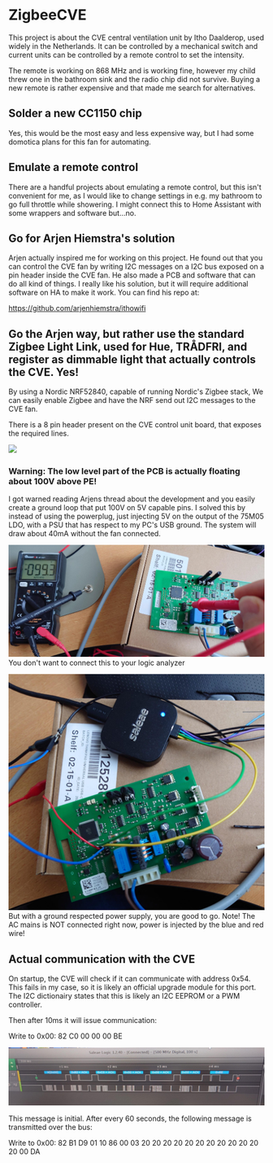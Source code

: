 
# ZigbeeCVE


This project is about the CVE central ventilation unit by Itho Daalderop, used widely in the Netherlands. It can be controlled by a mechanical switch and current units can be controlled by a remote control to set the intensity.

The remote is working on 868 MHz and is working fine, however my child threw one in the bathroom sink and the radio chip did not survive. Buying a new remote is rather expensive and that made me search for alternatives.

## Solder a new CC1150 chip
Yes, this would be the most easy and less expensive way, but I had some domotica plans for this fan for automating.

## Emulate a remote control
There are a handful projects about emulating a remote control, but this isn't convenient for me, as I would like to change settings in e.g. my bathroom to go full throttle while showering. I might connect this to Home Assistant with some wrappers and software but...no.

## Go for Arjen Hiemstra's solution

Arjen actually inspired me for working on this project. He found out that you can control the CVE fan by writing I2C messages on a I2C bus exposed on a pin header inside the CVE fan. He also made a PCB and software that can do all kind of things. I really like his solution, but it will require additional software on HA to make it work. You can find his repo at:

https://github.com/arjenhiemstra/ithowifi

## Go the Arjen way, but rather use the standard Zigbee Light Link, used for Hue, TRÅDFRI, and register as dimmable light that actually controls the CVE. Yes!

By using a Nordic NRF52840, capable of running Nordic's Zigbee stack, We can easily enable Zigbee and have the NRF send out I2C messages to the CVE fan.

There is a 8 pin header present on the CVE control unit board, that exposes the required lines.

![](img/cve-fan1.png)

### Warning: The low level part of the PCB is actually floating about 100V above PE! 
I got warned reading Arjens thread about the development and you easily create a ground loop that put 100V on 5V capable pins. I solved this by instead of using the powerplug, just injecting 5V on the output of the 75M05 LDO, with a PSU that has respect to my PC's USB ground. The system will draw about 40mA without the fan connected.

![](img/cve-fan2.jpg)
You don't want to connect this to your logic analyzer

![](img/cve-fan3.jpg)
But with a ground respected power supply, you are good to go. Note! The AC mains is NOT connected right now, power is injected by the blue and red wire!

## Actual communication with the CVE

On startup, the CVE will check if it can communicate with address 0x54. This fails in my case, so it is likely an official upgrade module for this port. The I2C dictionairy states that this is likely an I2C EEPROM or a PWM controller.

Then after 10ms it will issue communication:

Write to 0x00: 82 C0 00 00 00 BE

![](img/cve-i2c-dump.jpg)

This message is initial. After every 60 seconds, the following message is transmitted over the bus:

Write to 0x00: 82 B1 D9 01 10 86 00 03 20 20 20 20 20 20 20 20 20 20 20 20 00 DA
























